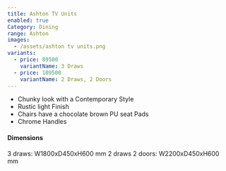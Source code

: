 ```yaml
---
title: Ashton TV Units
enabled: true
Category: Dining
range: Ashton
images:
  - /assets/ashton tv units.png
variants:
  - price: 89500
    variantName: 3 Draws
  - price: 109500
    variantName: 2 Draws, 2 Doors
---
```


* Chunky look with a Contemporary Style
* Rustic light Finish
* Chairs have a chocolate brown PU seat Pads
* Chrome Handles

#### Dimensions

3 draws: W1800xD450xH600 mm
2 draws 2 doors: W2200xD450xH600 mm
